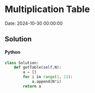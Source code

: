 # Multiplication Table

Date: 2024-10-30 00:00:00

## Solution

#### Python
```python
class Solution:
    def getTable(self,N):
        a = []
        for i in range(1, 11):
            a.append(N*i)
        return a
 ```